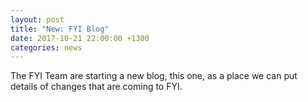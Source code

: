 ```yaml
---
layout: post
title: "New: FYI Blog"
date: 2017-10-21 22:00:00 +1300
categories: news
---
```


The FYI Team are starting a new blog, this one, as a place we can put details of changes that are coming to FYI.
